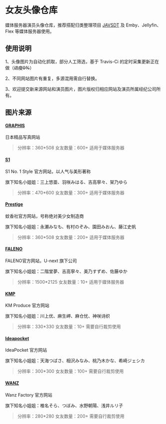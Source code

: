 # 女友头像仓库
媒体服务器演员头像仓库，推荐搭配归类整理项目 [JAVSDT](https://github.com/junerain123/javsdt "JAVSDT") 及 Emby、Jellyfin、Flex 等媒体服务器使用。

## 使用说明
1、头像图片为自动化抓取，部分人工筛选，基于 Travis-Ci 的定时采集更新正在做（~~进度0%~~）

2、不同网站图片有重复，多源混用需自行替换。

3、欢迎提交新来源网站和演员图片，图片版权归相应网站及演员所属经纪公司所有。

## 图片来源
#### [GRAPHIS](http://graphis.ne.jp/ "GRAPHIS")
日本精品写真网站
> 分辨率：360*508 女友数量：600+ 适用于媒体服务器

#### [S1](https://www.s1s1s1.com/ "S1S1S1")
S1 No. 1 Style 官方网站，以人气与美形著称

旗下知名小姐姐：三上悠亜、羽咲みはる、吉高寧々、架乃ゆら
> 分辨率：470*600 女友数量：300+ 适用于媒体服务器

#### [Prestige](https://www.prestige-av.com/ "Prestige")
蚊香社官方网站，号称绝对美少女制造商

旗下知名小姐姐：永瀬みなも、有村のぞみ、園田みおん、藤江史帆
> 分辨率：360*508 女友数量：200+ 适用于媒体服务器

#### [FALENO](https://faleno.jp/ "FALENO")
FALENO官方网站，U-next 旗下公司

旗下知名小姐姐：二階堂夢、吉高寧々、美乃すずめ、佐藤ゆか
> 分辨率：1500*2125 女友数量：10+ 适用于媒体服务器

#### [KMP](https://www.km-produce.com/ "KM Produce")
KM Produce 官方网站

旗下知名小姐姐：川上优、麻生岬、麻仓忧、神咲诗织
> 分辨率：330*330 女友数量：10+ 需要自行裁剪使用

#### [Ideapocket](https://www.ideapocket.com/ "IdeaPocket")
IdeaPocket 官方网站

旗下知名小姐姐：天海つばさ、相沢みなみ、桃乃木かな、希崎ジェシカ
> 分辨率：300*300 女友数量：100+ 需要自行裁剪使用

#### [WANZ](https://www.wanz-factory.com/ "Wanz Factory")
Wanz Factory 官方网站

旗下知名小姐姐：椎名そら、つぼみ、水野朝陽、浅井ルリ子
> 分辨率：280*280 女友数量：200+ 需要自行裁剪使用
